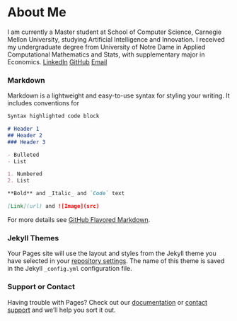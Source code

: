 # About Me
I am currently a Master student at School of Computer Science, Carnegie Mellon University, studying Artificial Intelligence and Innovation.
I received my undergraduate degree from University of Notre Dame in Applied Computational Mathematics and Stats, with supplementary major in Economics.
[LinkedIn](www.linkedin.com/in/frank-zhu1) [GitHub](https://github.com/FrankZwh99) [Email](weihanzh@andrew.cmu.edu)

<!-- Icons -->

[1.2]: https://upload.wikimedia.org/wikipedia/commons/thumb/9/91/Octicons-mark-github.svg/2048px-Octicons-mark-github.svg.png
[2.2]: https://www.freeiconspng.com/thumbs/linkedin-logo-png/linkedin-logo-3.png

### Markdown

Markdown is a lightweight and easy-to-use syntax for styling your writing. It includes conventions for

```markdown
Syntax highlighted code block

# Header 1
## Header 2
### Header 3

- Bulleted
- List

1. Numbered
2. List

**Bold** and _Italic_ and `Code` text

[Link](url) and ![Image](src)
```

For more details see [GitHub Flavored Markdown](https://guides.github.com/features/mastering-markdown/).

### Jekyll Themes

Your Pages site will use the layout and styles from the Jekyll theme you have selected in your [repository settings](https://github.com/FrankZwh99/FrankZwh99.github.io/settings/pages). The name of this theme is saved in the Jekyll `_config.yml` configuration file.

### Support or Contact

Having trouble with Pages? Check out our [documentation](https://docs.github.com/categories/github-pages-basics/) or [contact support](https://support.github.com/contact) and we’ll help you sort it out.
